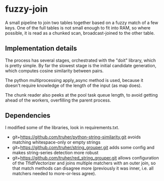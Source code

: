 # fuzzy-join

A small pipeline to join two tables together based on a fuzzy match
of a few keys.  One of the full tables is not small enough to fit into RAM,
so where possible, it is read as a chunked scan, broadcast-joined to the
other table.

## Implementation details

The process has several stages, orchestrated with the "doit" library,
which is pretty simple.  By far the slowest stage is the initial candidate
generation, which computes cosine similarity between pairs.

The python multiprocessing apply\_async method is used,
because it doesn't require knowledge of the length of the input (as map does).

The chunk reader also peeks at the pool task queue length, to avoid getting
ahead of the workers, overfilling the parent process.

## Dependencies

I modified some of the libraries, look in requirements.txt.

* git+https://github.com/truher/python-string-similarity.git avoids matching
whitespace-only or empty strings
* git+https://github.com/truher/string_grouper.git adds some config and
makes string-series detection more robust
* git+https://github.com/truher/red_string_grouper.git allows configuration
of the TfidfVectorizer and joins multiple matchers with an outer join, so that
match methods can disagree more (previously it was inner, i.e. all matchers
needed to more-or-less agree).

